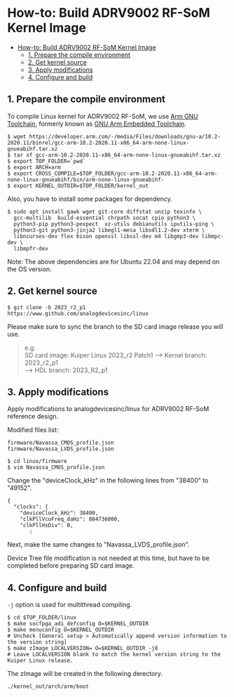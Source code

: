 # How-to: Build ADRV9002 RF-SoM Kernel Image

- [How-to: Build ADRV9002 RF-SoM Kernel Image](#how-to-build-adrv9002-rf-som-kernel-image)
  - [1. Prepare the compile environment](#1-prepare-the-compile-environment)
  - [2. Get kernel source](#2-get-kernel-source)
  - [3. Apply modifications](#3-apply-modifications)
  - [4. Configure and build](#4-configure-and-build)


## 1. Prepare the compile environment
To compile Linux kernel for ADRV9002 RF-SoM, we use [Arm GNU Toolchain](https://developer.arm.com/Tools%20and%20Software/GNU%20Toolchain), formerly known as [GNU Arm Embedded Toolchain](https://developer.arm.com/downloads/-/gnu-rm).

```Shell
$ wget https://developer.arm.com/-/media/Files/downloads/gnu-a/10.2-2020.11/binrel/gcc-arm-10.2-2020.11-x86_64-arm-none-linux-gnueabihf.tar.xz
$ tar xf gcc-arm-10.2-2020.11-x86_64-arm-none-linux-gnueabihf.tar.xz
$ export TOP_FOLDER=`pwd`
$ export ARCH=arm
$ export CROSS_COMPILE=$TOP_FOLDER/gcc-arm-10.2-2020.11-x86_64-arm-none-linux-gnueabihf/bin/arm-none-linux-gnueabihf-
$ export KERNEL_OUTDIR=$TOP_FOLDER/kernel_out
```

Also, you have to install some packages for dependency.

```shell
$ sudo apt install gawk wget git-core diffstat unzip texinfo \
  gcc-multilib  build-essential chrpath socat cpio python3 \
  python3-pip python3-pexpect  xz-utils debianutils iputils-ping \
  python3-git python3-jinja2 libegl1-mesa libsdl1.2-dev xterm \
  libncurses-dev flex bison openssl libssl-dev m4 libgmp3-dev libmpc-dev \
  libmpfr-dev
```
Note: The above dependencies are for Ubuntu 22.04 and may depend on the OS version.


## 2. Get kernel source

```Shell
$ git clone -b 2023_r2_p1 https://www.github.com/analogdevicesinc/linux
```

Please make sure to sync the branch to the SD card image release you will use.  
> e.g.  
> SD card image: Kuiper Linux 2023_r2 Patch1 
> --> Kernel branch: 2023_r2_p1  
> --> HDL branch: 2023_R2_p1  


## 3. Apply modifications
Apply modifications to analogdevicesinc/linux for ADRV9002 RF-SoM reference design.  

Modified files list:
```
firmware/Navassa_CMOS_profile.json
firmware/Navassa_LVDS_profile.json
```

```Shell
$ cd linux/firmware
$ vim Navassa_CMOS_profile.json
```

Change the "deviceClock_kHz" in the following lines from "38400" to "49152".
```
{
  "clocks": {
    "deviceClock_kHz": 38400,
    "clkPllVcoFreq_daHz": 884736000,
    "clkPllHsDiv": 0,
       :
```
Next, make the same changes to "Navassa_LVDS_profile.json".

Device Tree file modification is not needed at this time, but have to be completed before preparing SD card image.


## 4. Configure and build
`-j` option is used for multithread compiling.

```Shell
$ cd $TOP_FOLDER/linux
$ make socfpga_adi_defconfig O=$KERNEL_OUTDIR
$ make menuconfig O=$KERNEL_OUTDIR
# Uncheck [General setup > Automatically append version information to the version string]
$ make zImage LOCALVERSION= O=$KERNEL_OUTDIR -j8
# Leave LOCALVERSION blank to match the kernel version string to the Kuiper Linux release.
```

The zImage will be created in the following derectory.
```
./kernel_out/arch/arm/boot
```
